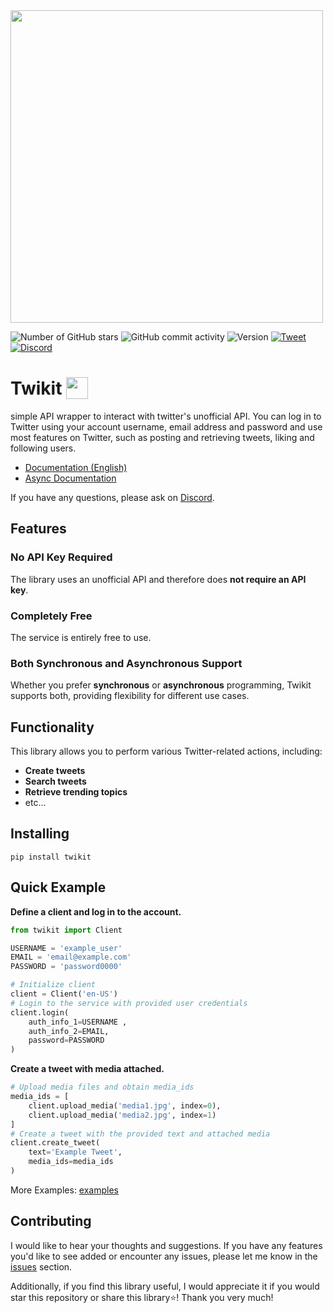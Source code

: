<img src="https://i.imgur.com/iJe6rsZ.png" width="500">

![Number of GitHub stars](https://img.shields.io/github/stars/d60/twikit)
![GitHub commit activity](https://img.shields.io/github/commit-activity/m/d60/twikit)
![Version](https://img.shields.io/pypi/v/twikit?label=PyPI)
[![Tweet](https://img.shields.io/twitter/url/http/shields.io.svg?style=social)](https://twitter.com/intent/tweet?text=Create%20your%20own%20Twitter%20bot%20for%20free%20with%20%22Twikit%22!%20%23python%20%23twitter%20%23twikit%20%23programming%20%23github%20%23bot&url=https%3A%2F%2Fgithub.com%2Fd60%2Ftwikit)
[![Discord](https://img.shields.io/badge/Discord-%235865F2.svg?style=for-the-badge&logo=discord&logoColor=white)](https://discord.gg/nCrByrr8cX)


# Twikit <img height="35" src="https://i.imgur.com/9HSdIl4.png" valign="bottom">
simple API wrapper to interact with twitter's unofficial API.
You can log in to Twitter using your account username, email address and password and use most features on Twitter, such as posting and retrieving tweets, liking and following users.
- [Documentation (English)](https://twikit.readthedocs.io/en/latest/twikit.html)
- [Async Documentation](https://twikit.readthedocs.io/en/latest/twikit.twikit_async.html)

If you have any questions, please ask on [Discord](https://discord.gg/nCrByrr8cX).

## Features
### No API Key Required
The library uses an unofficial API and therefore does **not require an API key**.
### Completely Free
The service is entirely free to use.
### Both Synchronous and Asynchronous Support
Whether you prefer **synchronous** or **asynchronous** programming,
Twikit supports both, providing flexibility for different use cases.

## Functionality
This library allows you to perform various Twitter-related actions, including:
- **Create tweets**
- **Search tweets**
- **Retrieve trending topics**
- etc...

## Installing
 ```back
 pip install twikit
 ```

## Quick Example
**Define a client and log in to the account.**
```python
from twikit import Client

USERNAME = 'example_user'
EMAIL = 'email@example.com'
PASSWORD = 'password0000'

# Initialize client
client = Client('en-US')
# Login to the service with provided user credentials
client.login(
    auth_info_1=USERNAME ,
    auth_info_2=EMAIL,
    password=PASSWORD
)
```
**Create a tweet with media attached.**
```python
# Upload media files and obtain media_ids
media_ids = [
    client.upload_media('media1.jpg', index=0),
    client.upload_media('media2.jpg', index=1)
]
# Create a tweet with the provided text and attached media
client.create_tweet(
    text='Example Tweet',
    media_ids=media_ids
)
```

More Examples: [examples](https://github.com/d60/twikit/tree/main/examples) <br>

## Contributing
I would like to hear your thoughts and suggestions.
If you have any features you'd like to see added or encounter any issues,
please let me know in the [issues](https://github.com/d60/twikit/issues) section.

Additionally, if you find this library useful, I would appreciate it if you would star this repository or share this library⭐! Thank you very much!
